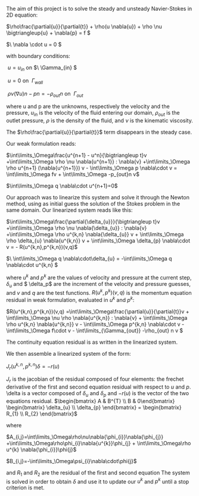 The aim of this project is to solve the steady and unsteady Navier-Stokes in 2D equation:

$\rho\frac{\partial{u}}{\partial{t}} + \rho(u  \nabla{u})  + \rho  \nu \bigtriangleup{u} +  \nabla{p} = f $ 

$\ \nabla \cdot u = 0 $

with boundary conditions:

$\ u = u_{in}$      on  $\ \Gamma_{in} $

$\ u = 0$  on $\ \Gamma_{wall}$

$\ \rho \nu (\nabla{u}) n - pn = -\rho_{out} n$    on $\ \Gamma_{out}$

where u and p are the unknowns, respectively the velocity and the pressure, $u_{in}$ is the velocity of the fluid entering our domain,
$\rho_{out}$ is the outlet pressure, $\rho$ is the density of the fluid, and $\nu$ is the kinematic viscosity.

The $\rho\frac{\partial{u}}{\partial{t}}$ term disappears in the steady case.

Our weak formulation reads:

$\int\limits_\Omega\frac{u^{n+1} - u^n}{\bigtriangleup t}v +\int\limits_\Omega \rho \nu \nabla{u^{n+1}} : \nabla{v}  +\int\limits_\Omega \rho u^{n+1} (\nabla{u^{n+1}}) v - \int\limits_\Omega p \nabla\cdot v  = \int\limits_\Omega fv + \int\limits_\Omega -p_{out}n v$

$\int\limits_\Omega q \nabla\cdot u^{n+1}=0$

Our approach was to linearize this system and solve it through the Newton method, using as initial guess the solution of the Stokes problem in the same domain.
Our linearized system reads like this:

$\int\limits_\Omega\frac{\partial{\delta_{u}}}{\bigtriangleup t}v +\int\limits_\Omega \rho \nu \nabla{\delta_{u}} : \nabla{v}  +\int\limits_\Omega \rho u^{k,n} \nabla{\delta_{u}} v + \int\limits_\Omega \rho \delta_{u} \nabla{u^{k,n}} v + \int\limits_\Omega \delta_{p} \nabla\cdot v = - R(u^{k,n},p^{k,n})(v,q)$

$\ \int\limits_\Omega q \nabla\cdot\delta_{u} = -\int\limits_\Omega q \nabla\cdot u^{k,n} $

where $u^k$ and $p^k$ are the values of velocity and pressure at the current step, $\delta_u$ and $ \delta_p$ are the increment of the velocity and pressure guesses, and $v$ and $q$ are the test functions.
$R(u^k,p^k)(v,q)$ is the momentum equation residual in weak formulation, evaluated in $u^k$ and $p^k$:

$R(u^{k,n},p^{k,n})(v,q) =\int\limits_\Omega\frac{\partial{u}}{\partial{t}}v + \int\limits_\Omega \nu \rho \nabla{u^{k,n}} : \nabla{v} + \int\limits_\Omega \rho u^{k,n} \nabla{u^{k,n}} v - \int\limits_\Omega p^{k,n} \nabla\cdot v -\int\limits_\Omega f\cdot v - \int\limits_{\Gamma_{out}} -\rho_{out} n v $

The continuity equation residual is as written in the linearized system.

We then assemble a linearized system of the form:

$J_{r} (u^{k,n},p^{k,n}) \delta = - r(u)$

$J_{r}$ is the jacobian of the residual composed of four elements: the frechet derivative of the first and second equation residual with respect to $u$ and $p$.
\delta is a vector composed of  $\delta_{u}$ and $\delta_{p}$ and $-r(u)$ is the vector of the two equations residual.
$\begin{bmatrix} A & B^{T} \\ B & 0\end{bmatrix} \begin{bmatrix} \delta_{u} \\ \delta_{p} \end{bmatrix} = \begin{bmatrix} R_{1} \\ R_{2} \end{bmatrix}$

where

$A_{i,j}=\int\limits_\Omega\rho\nu\nabla{\phi_{i}}\nabla{\phi_{j}} +\int\limits_\Omega\rho\phi_{i}\nabla{u^{k}}\phi_{j} + \int\limits_\Omega\rho u^{k} \nabla{\phi_{i}}\phi{j}$

$B_{i,j}=-\int\limits_\Omega\psi_{i}\nabla\cdot\phi{j}$

and $R_{1}$ and $R_{2}$ are the residual of the first and second equation
The system is solved in order to obtain $\delta$ and use it to update our $u^k$ and $p^k$ until a stop criterion is met.
